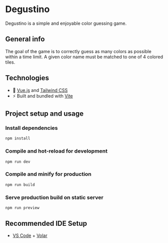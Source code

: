 # Degustino

Degustino is a simple and enjoyable color guessing game.

## General info

The goal of the game is to correctly guess as many colors as possible within a time limit. A given color name must be matched to one of 4 colored tiles.

## Technologies

- 🧱 [Vue.js](https://vuejs.org/guide/introduction.html) and [Tailwind CSS](https://tailwindcss.com/)
- ⚡️ Built and bundled with [Vite](https://vitejs.dev/)

## Project setup and usage

### Install dependencies

```
npm install
```

### Compile and hot-reload for development

```
npm run dev
```

### Compile and minify for production

```
npm run build
```

### Serve production build on static server

```
npm run preview
```

## Recommended IDE Setup

- [VS Code](https://code.visualstudio.com/) + [Volar](https://marketplace.visualstudio.com/items?itemName=vue.volar)
